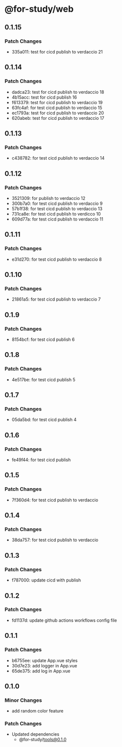 # @for-study/web

## 0.1.15

### Patch Changes

- 335a011: test for cicd publish to verdaccio 21

## 0.1.14

### Patch Changes

- dadca23: test for cicd publish to verdaccio 18
- 4b15acc: test for cicd publish 16
- f613379: test for cicd publish to verdaccio 19
- 63fc4af: for test cicd publish to verdaccio 15
- ec1793a: test for cicd publish to verdaccio 20
- 620abeb: test for cicd publish to verdaccio 17

## 0.1.13

### Patch Changes

- c438782: for test cicd publish to verdaccio 14

## 0.1.12

### Patch Changes

- 3521309: for publish to verdaccio 12
- 300b7a0: for test cicd publish to verdaccio 9
- 57b1f38: for test cicd publish to verdaccio 13
- 731ca8e: for test cicd publish to verdicco 10
- 609d77a: for test cicd publish to verdaccio 11

## 0.1.11

### Patch Changes

- e31d270: for test cicd publish to verdaccio 8

## 0.1.10

### Patch Changes

- 21861a5: for test cicd publish to verdaccio 7

## 0.1.9

### Patch Changes

- 8154bcf: for test cicd publish 6

## 0.1.8

### Patch Changes

- 4e517be: for test cicd publish 5

## 0.1.7

### Patch Changes

- 05da5bd: for test cicd publish 4

## 0.1.6

### Patch Changes

- fe49f44: for test cicd publish

## 0.1.5

### Patch Changes

- 7f360d4: for test cicd publish to verdaccio

## 0.1.4

### Patch Changes

- 38da757: for test cicd publish to verdaccio

## 0.1.3

### Patch Changes

- f787000: update cicd with publish

## 0.1.2

### Patch Changes

- fd1137d: update github actions workflows config file

## 0.1.1

### Patch Changes

- b6755ee: update App.vue styles
- 30d7e23: add logger in App.vue
- 65de375: add log in App.vue

## 0.1.0

### Minor Changes

- add random color feature

### Patch Changes

- Updated dependencies
  - @for-study/tools@0.1.0
